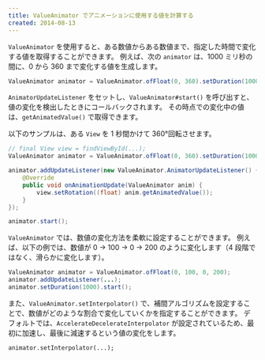 ```yaml
---
title: ValueAnimator でアニメーションに使用する値を計算する
created: 2014-08-13
---
```


`ValueAnimator` を使用すると、ある数値からある数値まで、指定した時間で変化する値を取得することができます。
例えば、次の `animator` は、1000 ミリ秒の間に、0 から 360 まで変化する値を生成します。

~~~ java
ValueAnimator animator = ValueAnimator.ofFloat(0, 360).setDuration(1000);
~~~

`AnimatorUpdateListener` をセットし、`ValueAnimator#start()` を呼び出すと、値の変化を検出したときにコールバックされます。
その時点での変化中の値は、`getAnimatedValue()` で取得できます。

以下のサンプルは、ある `View` を 1 秒間かけて 360°回転させます。

~~~ java
// final View view = findViewById(...);
ValueAnimator animator = ValueAnimator.ofFloat(0, 360).setDuration(1000);

animator.addUpdateListener(new ValueAnimator.AnimatorUpdateListener() {
    @Override
    public void onAnimationUpdate(ValueAnimator anim) {
        view.setRotation((float) anim.getAnimatedValue());
    }
});

animator.start();
~~~

`ValueAnimator` では、数値の変化方法を柔軟に設定することができます。
例えば、以下の例では、数値が 0 → 100 → 0 → 200 のように変化します（4 段階ではなく、滑らかに変化します）。

~~~ java
ValueAnimator animator = ValueAnimator.ofFloat(0, 100, 0, 200);
animator.addUpdateListener(...);
animator.setDuration(1000).start();
~~~

また、`ValueAnimator.setInterpolator()` で、補間アルゴリズムを設定することで、数値がどのような割合で変化していくかを指定することができます。
デフォルトでは、`AccelerateDecelerateInterpolator` が設定されているため、最初に加速し、最後に減速するという値の変化をします。

~~~
animator.setInterpolator(...);
~~~

